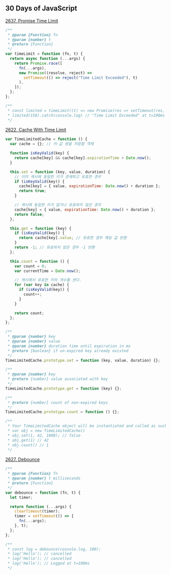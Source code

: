 ## 30 Days of JavaScript

[2637. Promise Time Limit](https://leetcode.com/problems/promise-time-limit/description/?envType=study-plan-v2&envId=30-days-of-javascript)

```js
/**
 * @param {Function} fn
 * @param {number} t
 * @return {Function}
 */
var timeLimit = function (fn, t) {
  return async function (...args) {
    return Promise.race([
      fn(...args),
      new Promise((resolve, reject) =>
        setTimeout(() => reject("Time Limit Exceeded"), t)
      ),
    ]);
  };
};

/**
 * const limited = timeLimit((t) => new Promise(res => setTimeout(res, t)), 100);
 * limited(150).catch(console.log) // "Time Limit Exceeded" at t=100ms
 */
```

[2622. Cache With Time Limit](https://leetcode.com/problems/cache-with-time-limit/description/?envType=study-plan-v2&envId=30-days-of-javascript)

```js
var TimeLimitedCache = function () {
  var cache = {}; // 키-값 쌍을 저장할 객체

  function isKeyValid(key) {
    return cache[key] && cache[key].expirationTime > Date.now();
  }

  this.set = function (key, value, duration) {
    // 이미 캐시에 동일한 키가 존재하고 유효한 경우
    if (isKeyValid(key)) {
      cache[key] = { value, expirationTime: Date.now() + duration };
      return true;
    }

    // 캐시에 동일한 키가 없거나 유효하지 않은 경우
    cache[key] = { value, expirationTime: Date.now() + duration };
    return false;
  };

  this.get = function (key) {
    if (isKeyValid(key)) {
      return cache[key].value; // 유효한 경우 해당 값 반환
    }
    return -1; // 유효하지 않은 경우 -1 반환
  };

  this.count = function () {
    var count = 0;
    var currentTime = Date.now();

    // 캐시에서 유효한 키의 개수를 센다.
    for (var key in cache) {
      if (isKeyValid(key)) {
        count++;
      }
    }

    return count;
  };
};

/**
 * @param {number} key
 * @param {number} value
 * @param {number} duration time until expiration in ms
 * @return {boolean} if un-expired key already existed
 */
TimeLimitedCache.prototype.set = function (key, value, duration) {};

/**
 * @param {number} key
 * @return {number} value associated with key
 */
TimeLimitedCache.prototype.get = function (key) {};

/**
 * @return {number} count of non-expired keys
 */
TimeLimitedCache.prototype.count = function () {};

/**
 * Your TimeLimitedCache object will be instantiated and called as such:
 * var obj = new TimeLimitedCache()
 * obj.set(1, 42, 1000); // false
 * obj.get(1) // 42
 * obj.count() // 1
 */
```

[2627. Debounce](https://leetcode.com/problems/debounce/description/?envType=study-plan-v2&envId=30-days-of-javascript)

```js
/**
 * @param {Function} fn
 * @param {number} t milliseconds
 * @return {Function}
 */
var debounce = function (fn, t) {
  let timer;

  return function (...args) {
    clearTimeout(timer);
    timer = setTimeout(() => {
      fn(...args);
    }, t);
  };
};

/**
 * const log = debounce(console.log, 100);
 * log('Hello'); // cancelled
 * log('Hello'); // cancelled
 * log('Hello'); // Logged at t=100ms
 */
```
